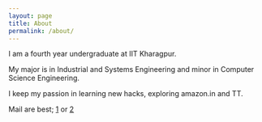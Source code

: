 ```yaml
---
layout: page
title: About
permalink: /about/
---
```


I am a fourth year undergraduate at IIT Kharagpur.

My major is in Industrial and Systems Engineering and minor in Computer Science Engineering.

I keep my passion in learning new hacks, exploring amazon.in and TT.

Mail are best; [1](mailto:manishagrawal.iitkgp@gmail.com) or [2](mailto:manishhag@iitkgp.ac.in) 